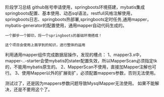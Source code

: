 阶段学习总结
    github账号申请使用，springboots环境搭建，mybatis集成springboots配置、基本使用、动态sql语法，restfull风格注解使用，
springboots日志、springboots热部署,springboots定时任务,通用mapper，mybatis-generator的配置使用，通用mapper自动代码生成的。

    一个脚步一个脚印，将一个springboots的基础环境搭成！

    这个项目会使用上面学到的知识，进行整体的运用


利用通用mapper组件完成数据层操作，发现的槽点：
1、mapper3.x中，mapper-..-starter会使mybatis的stater配置失效，所以MapperScan必须指定tk的，不能用mybatis原生的。
2、MapperScan不使用，直接加Mapper注解也可行。
3、使用Mapper以外的扩展街扩，必须配置mappers参数，否则无法使用。

测试过了，还是因为mappers参数问题导致MysqlMapper无法使用。
如果不能解决，还是不要用这个了。